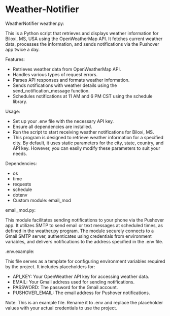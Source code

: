 # Weather-Notifier
WeatherNotifier
weather.py:

This is a Python script that retrieves and displays weather information for Biloxi, MS, USA using the OpenWeatherMap API. It fetches current weather data, processes the information, and sends notifications via the Pushover app twice a day.

Features:
- Retrieves weather data from OpenWeatherMap API.
- Handles various types of request errors.
- Parses API responses and formats weather information.
- Sends notifications with weather details using the send_notification_message function.
- Schedules notifications at 11 AM and 6 PM CST using the schedule library.

Usage:

- Set up your .env file with the necessary API key.
- Ensure all dependencies are installed.
- Run the script to start receiving weather notifications for Biloxi, MS.
- This program is designed to retrieve weather information for a specified city. By default, it uses static parameters for the city, state, country, and API key. However, you can easily modify these parameters to suit your needs. 

Dependencies:
- os
- time
- requests
- schedule
- dotenv
- Custom module: email_mod

email_mod.py:

This module facilitates sending notifications to your phone via the Pushover app. It utilizes SMTP to send email or text messages at scheduled times, as defined in the weather.py program. The module securely connects to a Gmail SMTP server, authenticates using credentials from environment variables, and delivers notifications to the address specified in the .env file.

.env.example:

This file serves as a template for configuring environment variables required by the project. It includes placeholders for:

- API_KEY: Your OpenWeather API key for accessing weather data.
- EMAIL: Your Gmail address used for sending notifications.
- PASSWORD: The password for the Gmail account.
- PUSHOVER_EMAIL: The email address for Pushover notifications.

Note: This is an example file. Rename it to .env and replace the placeholder values with your actual credentials to use the project.
 
